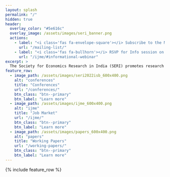 ```yaml
---
layout: splash
permalink: "/"
hidden: true
header:
  overlay_color: "#5e616c"
  overlay_image: /assets/images/seri_banner.png
  actions:
    - label: "<i class='fas fa-envelope-square'></i> Subscribe to the Mailing List"
      url: "/mailing-list/"
    - label: "<i class='fas fa-bullhorn'></i> RSVP for Info session on IJME"
      url: "/ijme/#informational-webinar"
excerpt: >
  The Society for Economics Research in India (SERI) promotes research collaboration, intellectual exchange and critique among economists in India. 
feature_row:
  - image_path: /assets/images/seri2022isb_600x400.png
    alt: "conferences"
    title: "Conferences"
    url: "/conferences/"
    btn_class: "btn--primary"
    btn_label: "Learn more"
  - image_path: /assets/images/ijme_600x400.png
    alt: "ijme"
    title: "Job Market"
    url: "/ijme/"
    btn_class: "btn--primary"
    btn_label: "Learn more"      
  - image_path: /assets/images/papers_600x400.png
    alt: "papers"
    title: "Working Papers"
    url: "/working-papers/"
    btn_class: "btn--primary"
    btn_label: "Learn more"
---
```


<!--    excerpt: "Workshops for faculty & students" -->
<!--    excerpt: "Matching economists with employers" -->
<!--    excerpt: "New research in economics" -->

{% include feature_row %}
